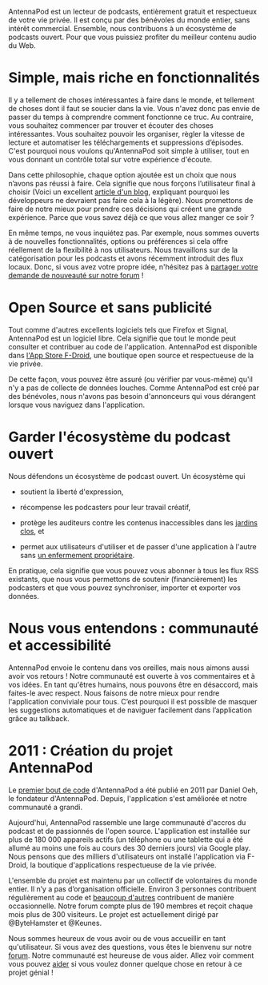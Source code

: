 AntennaPod est un lecteur de podcasts, entièrement gratuit et respectueux de votre vie privée. Il est conçu par des bénévoles du monde entier, sans intérêt commercial. Ensemble, nous contribuons à un écosystème de podcasts ouvert. Pour que vous puissiez profiter du meilleur contenu audio du Web.

# Simple, mais riche en fonctionnalités

Il y a tellement de choses intéressantes à faire dans le monde, et tellement de choses dont il faut se soucier dans la vie. Vous n'avez donc pas envie de passer du temps à comprendre comment fonctionne ce truc. Au contraire, vous souhaitez commencer par trouver et écouter des choses intéressantes. Vous souhaitez pouvoir les organiser, règler la vitesse de lecture et automatiser les téléchargements et suppressions d’épisodes. C'est pourquoi nous voulons qu'AntennaPod soit simple à utiliser, tout en vous donnant un contrôle total sur votre expérience d'écoute.

Dans cette philosophie, chaque option ajoutée est un choix que nous n’avons pas réussi à faire. Cela signifie que nous forçons l’utilisateur final à choisir (Voici un excellent [article d'un blog](http://neugierig.org/software/blog/2018/07/options.html), expliquant pourquoi les développeurs ne devraient pas faire cela à la légère). Nous promettons de faire de notre mieux pour prendre ces décisions qui créent une grande expérience. Parce que vous savez déjà ce que vous allez manger ce soir ?

En même temps, ne vous inquiétez pas. Par exemple, nous sommes ouverts à de nouvelles fonctionnalités, options ou préférences si cela offre réellement de la flexibilité à nos utilisateurs. Nous travaillons sur de la catégorisation pour les podcasts et avons récemment introduit des flux locaux. Donc, si vous avez votre propre idée, n'hésitez pas à [partager votre demande de nouveauté sur notre forum](https://forum.antennapod.org/c/feature-request) !

# Open Source et sans publicité

Tout comme d'autres excellents logiciels tels que Firefox et Signal, AntennaPod est un logiciel libre. Cela signifie que tout le monde peut consulter et contribuer au code de l'application. AntennaPod est disponible dans [l'App Store F-Droid](https://www.f-droid.org/packages/de.danoeh.antennapod/), une boutique open source et respectueuse de la vie privée.

De cette façon, vous pouvez être assuré (ou vérifier par vous-même) qu'il n'y a pas de collecte de données louches. Comme AntennaPod est créé par des bénévoles, nous n'avons pas besoin d'annonceurs qui vous dérangent lorsque vous naviguez dans l'application.

# Garder l'écosystème du podcast ouvert

Nous défendons un écosystème de podcast ouvert. Un écosystème qui

* soutient la liberté d'expression,

* récompense les podcasters pour leur travail créatif,

* protège les auditeurs contre les contenus inaccessibles dans les [jardins clos](https://en.wikipedia.org/wiki/Walled_garden_(technology)), et

* permet aux utilisateurs d'utiliser et de passer d'une application à l'autre sans [un enfermement propriétaire](https://fr.wikipedia.org/wiki/Enfermement_propri%C3%A9taire).

En pratique, cela signifie que vous pouvez vous abonner à tous les flux RSS existants, que nous vous permettons de soutenir (financièrement) les podcasters et que vous pouvez synchroniser, importer et exporter vos données.

# Nous vous entendons : communauté et accessibilité

AntennaPod envoie le contenu dans vos oreilles, mais nous aimons aussi avoir vos retours ! Notre communauté est ouverte à vos commentaires et à vos idées. En tant qu'êtres humains, nous pouvons être en désaccord, mais faites-le avec respect. Nous faisons de notre mieux pour rendre l'application conviviale pour tous. C’est pourquoi il est possible de masquer les suggestions automatiques et de naviguer facilement dans l’application grâce au talkback.

# 2011 : Création du projet AntennaPod

Le [premier bout de code](https://github.com/AntennaPod/AntennaPod/commit/c9283f09dced6f156e13675ef4c13ebeb20cb9e5) d'AntennaPod a été publié en 2011 par Daniel Oeh, le fondateur d'AntennaPod. Depuis, l'application s'est améliorée et notre communauté a grandi.

Aujourd'hui, AntennaPod rassemble une large communauté d'accros du podcast et de passionnés de l'open source. L'application est installée sur plus de 180 000 appareils actifs (un téléphone ou une tablette qui a été allumé au moins une fois au cours des 30 derniers jours) via Google play. Nous pensons que des milliers d'utilisateurs ont installé l'application via F-Droid, la boutique d'applications respectueuse de la vie privée.

L'ensemble du projet est maintenu par un collectif de volontaires du monde entier. Il n’y a pas d’organisation officielle. Environ 3 personnes contribuent régulièrement au code et [beaucoup d'autres](https://github.com/AntennaPod/AntennaPod/graphs/contributors) contribuent de manière occasionnelle. Notre forum compte plus de 190 membres et reçoit chaque mois plus de 300 visiteurs. Le projet est actuellement dirigé par @ByteHamster et @Keunes.

Nous sommes heureux de vous avoir ou de vous accueillir en tant qu'utilisateur. Si vous avez des questions, vous êtes le bienvenu sur notre [forum](https://forum.antennapod.org). Notre communauté est heureuse de vous aider. Allez voir comment vous pouvez [aider](/contribute/) si vous voulez donner quelque chose en retour à ce projet génial !
